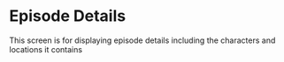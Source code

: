 # Episode Details

This screen is for displaying episode details including the characters
and locations it contains